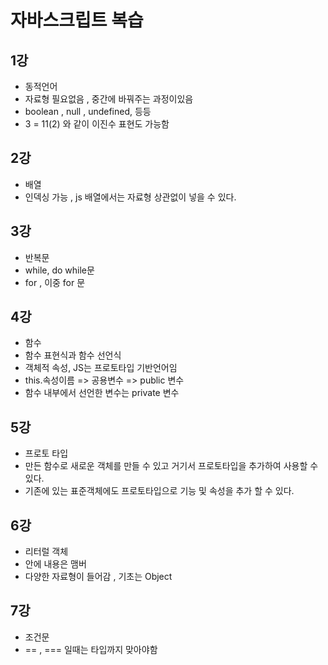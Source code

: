 # 자바스크립트 복습
## 1강
 - 동적언어
 - 자료형 필요없음 , 중간에 바꿔주는 과정이있음 
 - boolean , null , undefined, 등등 
 - 3 = 11(2) 와 같이 이진수 표현도 가능함 

## 2강
- 배열 
- 인덱싱 가능 , js 배열에서는 자료형 상관없이 넣을 수 있다.

## 3강
- 반복문
- while, do while문
- for , 이중 for 문 

## 4강
- 함수
- 함수 표현식과 함수 선언식 
- 객체적 속성, JS는  프로토타입 기반언어임 
- this.속성이름 => 공용변수 => public 변수 
- 함수 내부에서 선언한 변수는 private 변수 

## 5강
- 프로토 타입 
- 만든 함수로 새로운 객체를 만들 수 있고 거기서 프로토타입을 추가하여 사용할 수 있다.
- 기존에 있는 표준객체에도 프로토타입으로 기능 및 속성을 추가 할 수 있다.

## 6강
- 리터럴 객체
- 안에 내용은 맴버
- 다양한 자료형이 들어감  , 기초는 Object

## 7강
- 조건문
- == , === 일때는 타입까지 맞아야함  
